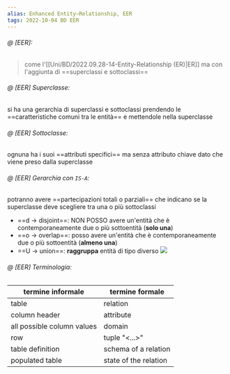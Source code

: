 ```yaml
---
alias: Enhanced Entity–Relationship, EER
tags: 2022-10-04 BD EER
---
```


###### @ [EER]:
> come l'[[Uni/BD/2022.09.28-14-Entity-Relationship (ER)|ER]] ma con l'aggiunta di ==superclassi e sottoclassi==
<!--ID: 1670236971033-->


###### @ [EER] Superclasse:
si ha una gerarchia di superclassi e sottoclassi prendendo le ==caratteristiche comuni tra le entità== e mettendole nella superclasse
<!--ID: 1670236971038-->


###### @ [EER] Sottoclasse:
ognuna ha i suoi ==attributi specifici== ma senza attributo chiave dato che viene preso dalla superclasse
<!--ID: 1670236971042-->


###### @ [EER] Gerarchia con `IS-A`:
potranno avere ==partecipazioni totali o parziali== che indicano se la superclasse deve scegliere tra una o più sottoclassi
- ==d $\to$ disjoint==: NON POSSO avere un'entità che è contemporaneamente due o più sottoentità (**solo una**)
- ==o $\to$ overlap==: posso avere un'entità che è contemporaneamente due o più sottoentità (**almeno una**)
- ==U $\to$ union==: **raggruppa** entità di tipo diverso
![](Uni/BD/img/gerardisg.jpeg)
<!--ID: 1670236971047-->



###### @ [EER] Terminologia:

| termine informale | termine formale |
|---|---|
| table | relation |
| column header | attribute |
| all possible column values | domain |
| row | tuple "<...>" |
| table definition | schema of a relation |
| populated table | state of the relation |
<!--ID: 1670236971051-->
